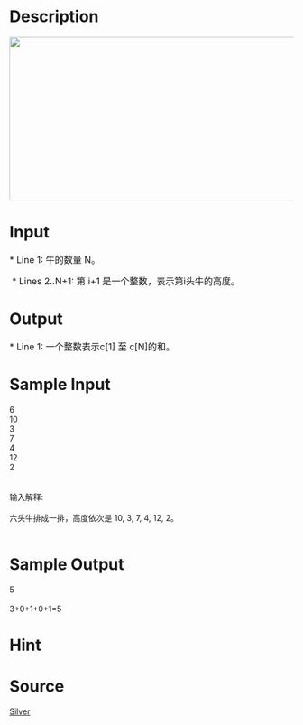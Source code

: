 
# Description

<div class="content"><p><img height="290" width="1078" alt="" src="source/bzoj/1660/img/aHR0cHM6Ly9seWRzeS5jb20vSnVkZ2VPbmxpbmUvdXBsb2FkLzIwMTQwMS9hZig5KS5qcGc=.jpg"/></p></div>

# Input

<div class="content"><p><span style="font-size: medium">* Line 1: 牛的数量 N。</span></p>
<p><span style="font-size: medium"> * Lines 2..N+1: 第 i+1 是一个整数，表示第i头牛的高度。</span></p></div>

# Output

<div class="content"><p><span style="font-size: medium">* Line 1: 一个整数表示c[1] 至 c[N]的和。 </span></p></div>

# Sample Input

<div class="content"><span class="sampledata">6<br/>
10<br/>
3<br/>
7<br/>
4<br/>
12<br/>
2<br/>
<br/>
<br/>
输入解释:<br/>
<br/>
六头牛排成一排，高度依次是 10, 3, 7, 4, 12, 2。<br/>
<br/>
</span></div>

# Sample Output

<div class="content"><span class="sampledata">5<br/>
<br/>
3+0+1+0+1=5</span></div>

# Hint

<div class="content"><p></p></div>

# Source

<div class="content"><p><a href="problemset.php?search=Silver">Silver</a></p></div>

